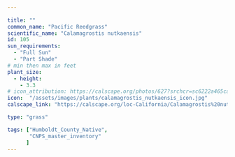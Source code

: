 ```yaml
---
 
title: ""
common_name: "Pacific Reedgrass"
scientific_name: "Calamagrostis nutkaensis"
id: 105 
sun_requirements:
  - "Full Sun"
  - "Part Shade"
# min then max in feet
plant_size:
  - height: 
    - 3.3
# icon_attribution: https://calscape.org/photos/627?srchcr=sc6222a465ca456
icon:  "/assets/images/plants/calamagrostis_nutkaensis_icon.jpg"
calscape_link: "https://calscape.org/loc-California/Calamagrostis%20nutkaensis(%20)" 

type: "grass"

tags: ["Humboldt_County_Native",
       "CNPS_master_inventory"
      ]
---
```



